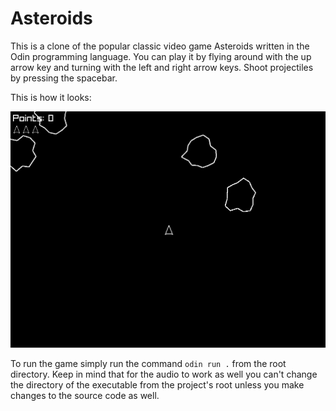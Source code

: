 # Asteroids
This is a clone of the popular classic video game Asteroids written in the Odin programming language. You can play it by flying around with the up arrow key and turning with the left and right arrow keys. Shoot projectiles by pressing the spacebar.

This is how it looks:

![Asteroids preview](preview.gif)

To run the game simply run the command `odin run .` from the root directory. Keep in mind that for the audio to work as well you can't change the directory of the executable from the project's root unless you make changes to the source code as well.
